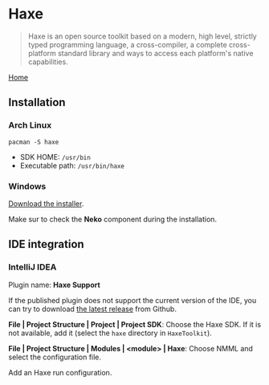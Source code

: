 # Haxe

> Haxe is an open source toolkit based on a modern, high level, strictly typed
> programming language, a cross-compiler, a complete cross-platform standard
> library and ways to access each platform's native capabilities. 

[Home][haxe-home]

## Installation

### Arch Linux

```shell
pacman -S haxe
```

- SDK HOME: `/usr/bin`
- Executable path: `/usr/bin/haxe`

### Windows

[Download the installer][haxe-download]. 

Make sur to check the **Neko** component during the installation.

## IDE integration

### IntelliJ IDEA

Plugin name: **Haxe Support**

If the published plugin does not support the current version of the IDE,
you can try to download [the latest release][intellij-haxe-releases] from
Github.

**File | Project Structure | Project | Project SDK**: Choose the Haxe SDK.
If it is not available, add it (select the `haxe` directory in `HaxeToolkit`).

**File | Project Structure | Modules | \<module\> | Haxe**: Choose NMML and
select the configuration file.

Add an Haxe run configuration.

[haxe-home]: http://haxe.org/
[haxe-download]: http://haxe.org/download/
[intellij-haxe-releases]: https://github.com/TiVo/intellij-haxe/releases
